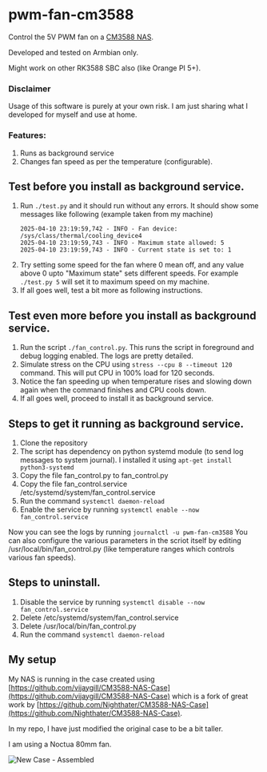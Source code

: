 # pwm-fan-cm3588
Control the 5V PWM fan on a [CM3588 NAS](https://www.friendlyelec.com/index.php?route=product/product&path=60&product_id=299).

Developed and tested on Armbian only.

Might work on other RK3588 SBC also (like Orange PI 5+).

### Disclaimer
Usage of this software is purely at your own risk. I am just sharing what I developed for myself and use at home.

### Features:
1. Runs as background service
2. Changes fan speed as per the temperature (configurable).

## Test before you install as background service.
1. Run `./test.py` and it should run without any errors. It should show some messages like following (example taken from my machine)
   ```
   2025-04-10 23:19:59,742 - INFO - Fan device: /sys/class/thermal/cooling_device4
   2025-04-10 23:19:59,743 - INFO - Maximum state allowed: 5
   2025-04-10 23:19:59,743 - INFO - Current state is set to: 1
   ```
2. Try setting some speed for the fan where 0 mean off, and any value above 0 upto "Maximum state" sets different speeds.
   For example `./test.py 5` will set it to maximum speed on my machine.
3. If all goes well, test a bit more as following instructions.

## Test even more before you install as background service.
1. Run the script `./fan_control.py`. This runs the script in foreground and debug logging enabled. The logs are pretty detailed.
2. Simulate stress on the CPU using `stress --cpu 8 --timeout 120` command. This will put CPU in 100% load for 120 seconds.
3. Notice the fan speeding up when temperature rises and slowing down again when the command finishes and CPU cools down.
4. If all goes well, proceed to install it as background service.

## Steps to get it running as background service.
1. Clone the repository
2. The script has dependency on python systemd module (to send log messages to system journal). I installed it using `apt-get install python3-systemd`
3. Copy the file fan_control.py to fan_control.py
4. Copy the file fan_control.service /etc/systemd/system/fan_control.service
5. Run the command `systemctl daemon-reload`
6. Enable the service by running `systemctl enable --now fan_control.service`

Now you can see the logs by running `journalctl -u pwm-fan-cm3588`
You can also configure the various parameters in the scriot itself by editing /usr/local/bin/fan_control.py (like temperature ranges which controls various fan speeds).

## Steps to uninstall.
1.  Disable the service by running `systemctl disable --now fan_control.service`
2.  Delete /etc/systemd/system/fan_control.service
3.  Delete /usr/local/bin/fan_control.py
4.  Run the command `systemctl daemon-reload`

## My setup
My NAS is running in the case created using [https://github.com/vijaygill/CM3588-NAS-Case](https://github.com/vijaygill/CM3588-NAS-Case) which is a fork of great work by [https://github.com/Nighthater/CM3588-NAS-Case](https://github.com/Nighthater/CM3588-NAS-Case).

In my repo, I have just modified the original case to be a bit taller.

I am using a Noctua 80mm fan.

![New Case - Assembled](https://github.com/user-attachments/assets/ff35cb40-59f0-4c74-8cb2-99f19f7d2271)
